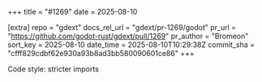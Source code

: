+++
title = "#1269"
date = 2025-08-10

[extra]
repo = "gdext"
docs_rel_url = "gdext/pr-1269/godot"
pr_url = "https://github.com/godot-rust/gdext/pull/1269"
pr_author = "Bromeon"
sort_key = 2025-08-10
date_time = 2025-08-10T10:29:38Z
commit_sha = "cfff829cdbf62e930a93b8ad3bb580090601ce86"
+++

Code style: stricter imports
